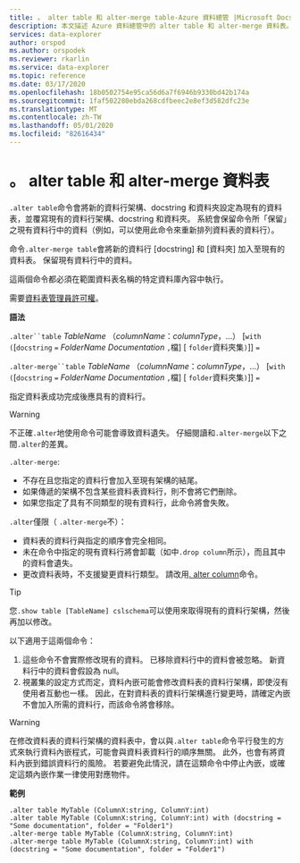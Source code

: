 ```yaml
---
title: 。 alter table 和 alter-merge table-Azure 資料總管 |Microsoft Docs
description: 本文描述 Azure 資料總管中的 alter table 和 alter-merge 資料表。
services: data-explorer
author: orspod
ms.author: orspodek
ms.reviewer: rkarlin
ms.service: data-explorer
ms.topic: reference
ms.date: 03/17/2020
ms.openlocfilehash: 18b0502754e95ca56d6a7f6946b9330bd42b174a
ms.sourcegitcommit: 1faf502280ebda268cdfbeec2e8ef3d582dfc23e
ms.translationtype: MT
ms.contentlocale: zh-TW
ms.lasthandoff: 05/01/2020
ms.locfileid: "82616434"
---
```

# <a name="alter-table-and-alter-merge-table"></a>。 alter table 和 alter-merge 資料表

`.alter table`命令會將新的資料行架構、docstring 和資料夾設定為現有的資料表，並覆寫現有的資料行架構、docstring 和資料夾。 系統會保留命令所「保留」之現有資料行中的資料（例如，可以使用此命令來重新排列資料表的資料行）。

命令`.alter-merge table`會將新的資料行 [docstring] 和 [資料夾] 加入至現有的資料表。
保留現有資料行中的資料。

這兩個命令都必須在範圍資料表名稱的特定資料庫內容中執行。

需要[資料表管理員許可權](../management/access-control/role-based-authorization.md)。

**語法**

`.alter``table` *TableName* （*columnName*：*columnType*，...） [`with` `(`[`docstring` `=` *FolderName* *Documentation* `,`檔] [ `folder`資料夾集`)`]] `=`

`.alter-merge``table` *TableName* （*columnName*：*columnType*，...） [`with` `(`[`docstring` `=` *FolderName* *Documentation* `,`檔] [ `folder`資料夾集`)`]] `=`

指定資料表成功完成後應具有的資料行。 

> [!WARNING]
> 不正確`.alter`地使用命令可能會導致資料遺失。
> 仔細閱讀和`.alter-merge`以下之間`.alter`的差異。

`.alter-merge`:

 * 不存在且您指定的資料行會加入至現有架構的結尾。
 * 如果傳遞的架構不包含某些資料表資料行，則不會將它們刪除。
 * 如果您指定了具有不同類型的現有資料行，此命令將會失敗。

`.alter`僅限（ `.alter-merge`不）：

 * 資料表的資料行與指定的順序會完全相同。
 * 未在命令中指定的現有資料行將會卸載（如中`.drop column`所示），而且其中的資料會遺失。
 * 更改資料表時，不支援變更資料行類型。 請改用[. alter column](alter-column.md)命令。

> [!TIP] 
> 您`.show table [TableName] cslschema`可以使用來取得現有的資料行架構，然後再加以修改。 

以下適用于這兩個命令：

1. 這些命令不會實際修改現有的資料。 已移除資料行中的資料會被忽略。 新資料行中的資料會假設為 null。
1. 視叢集的設定方式而定，資料內嵌可能會修改資料表的資料行架構，即使沒有使用者互動也一樣。 因此，在對資料表的資料行架構進行變更時，請確定內嵌不會加入所需的資料行，而該命令將會移除。

> [!WARNING]
> 在修改資料表的資料行架構的資料表中，會以與`.alter table`命令平行發生的方式來執行資料內嵌程式，可能會與資料表資料行的順序無關。 此外，也會有將資料內嵌到錯誤資料行的風險。 若要避免此情況，請在這類命令中停止內嵌，或確定這類內嵌作業一律使用對應物件。

**範例**

```kusto
.alter table MyTable (ColumnX:string, ColumnY:int) 
.alter table MyTable (ColumnX:string, ColumnY:int) with (docstring = "Some documentation", folder = "Folder1")
.alter-merge table MyTable (ColumnX:string, ColumnY:int) 
.alter-merge table MyTable (ColumnX:string, ColumnY:int) with (docstring = "Some documentation", folder = "Folder1")
```